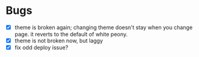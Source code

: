 # Bugs
- [x] theme is broken again; changing theme doesn't stay when you change page. it reverts to the default of white peony.
- [x] theme is not broken now, but laggy
- [x] fix odd deploy issue?